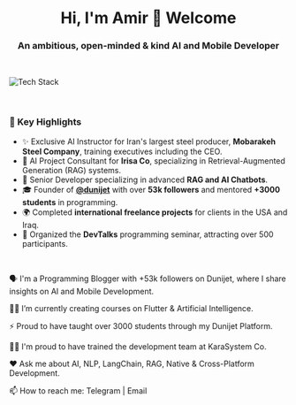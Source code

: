 <h1 align="center">Hi, I'm Amir 👋 Welcome</h1>
<h3 align="center">An ambitious, open-minded & kind AI and Mobile Developer</h3>
<br>

<p align="left">
<img src="https://www.google.com/search?q=https://skillicons.dev/icons%3Fi%3Dpy,tensorflow,pytorch,langchain,kotlin,androidstudio,flutter,java,firebase,spring,git,postman,sqlite,idea,github,vscode%26perline%3D16" alt="Tech Stack" />
</p>

<br>

<h3 align="left">🚀 Key Highlights</h3>

<ul>
<li>✨ Exclusive AI Instructor for Iran's largest steel producer, <b>Mobarakeh Steel Company</b>, training executives including the CEO.</li>
<li>🤖 AI Project Consultant for <b>Irisa Co</b>, specializing in Retrieval-Augmented Generation (RAG) systems.</li>
<li>🧠 Senior Developer specializing in advanced <b>RAG and AI Chatbots</b>.</li>
<li>🎓 Founder of <b><a href="https://www.instagram.com/dunijet">@dunijet</a></b> with over <b>53k followers</b> and mentored <b>+3000 students</b> in programming.</li>
<li>🌍 Completed <b>international freelance projects</b> for clients in the USA and Iraq.</li>
<li>🎤 Organized the <b>DevTalks</b> programming seminar, attracting over 500 participants.</li>
</ul>

<br>

🗣️ I'm a Programming Blogger with +53k followers on Dunijet, where I share insights on AI and Mobile Development.

👨‍💻 I’m currently creating courses on Flutter & Artificial Intelligence.

⚡ Proud to have taught over 3000 students through my Dunijet Platform.

💪🏻 I'm proud to have trained the development team at KaraSystem Co.

❤️ Ask me about AI, NLP, LangChain, RAG, Native & Cross-Platform Development.

📫 How to reach me: Telegram | Email

<br>

<!--
<br>

<div style="display: flex; justify-content: center;">
  <img src="https://github-readme-streak-stats.herokuapp.com/?user=amir00462&theme=default&hide_border=false" style="width: 300px; ">
  <img src="https://github-readme-stats.vercel.app/api/top-langs/?username=amir00462&theme=default&hide_border=false&include_all_commits=false&count_private=false&layout=compact" style="width: 300px;">
</div>

<br>
-->
